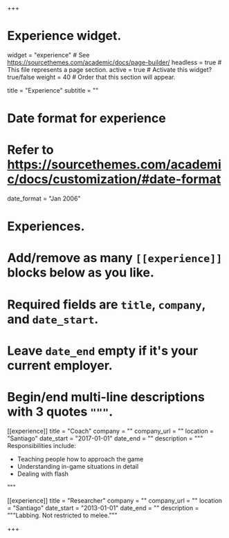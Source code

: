 +++
# Experience widget.
widget = "experience"  # See https://sourcethemes.com/academic/docs/page-builder/
headless = true  # This file represents a page section.
active = true  # Activate this widget? true/false
weight = 40  # Order that this section will appear.

title = "Experience"
subtitle = ""

# Date format for experience
#   Refer to https://sourcethemes.com/academic/docs/customization/#date-format
date_format = "Jan 2006"

# Experiences.
#   Add/remove as many `[[experience]]` blocks below as you like.
#   Required fields are `title`, `company`, and `date_start`.
#   Leave `date_end` empty if it's your current employer.
#   Begin/end multi-line descriptions with 3 quotes `"""`.
[[experience]]
  title = "Coach"
  company = ""
  company_url = ""
  location = "Santiago"
  date_start = "2017-01-01"
  date_end = ""
  description = """
  Responsibilities include:
  
  * Teaching people how to approach the game
  * Understanding in-game situations in detail
  * Dealing with flash
  
  """

[[experience]]
  title = "Researcher"
  company = ""
  company_url = ""
  location = "Santiago"
  date_start = "2013-01-01"
  date_end = ""
  description = """Labbing. Not restricted to melee."""

+++
